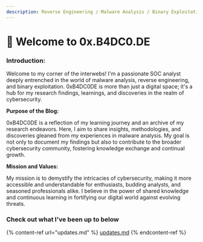 ```yaml
---
description: Reverse Engineering / Malware Analysis / Binary Exploitation
---
```


# 👾 Welcome to 0x.B4DC0.DE

### Introduction:

Welcome to my corner of the interwebs! I'm a passionate SOC analyst deeply entrenched in the world of malware analysis, reverse engineering, and binary exploitation. 0xB4DC0DE is more than just a digital space; it's a hub for my research findings, learnings, and discoveries in the realm of cybersecurity.

**Purpose of the Blog:**

0xB4DC0DE is a reflection of my learning journey and an archive of my research endeavors. Here, I aim to share insights, methodologies, and discoveries gleaned from my experiences in malware analysis. My goal is not only to document my findings but also to contribute to the broader cybersecurity community, fostering knowledge exchange and continual growth.

**Mission and Values:**

My mission is to demystify the intricacies of cybersecurity, making it more accessible and understandable for enthusiasts, budding analysts, and seasoned professionals alike. I believe in the power of shared knowledge and continuous learning in fortifying our digital world against evolving threats.

### Check out what I've been up to below&#x20;

{% content-ref url="updates.md" %}
[updates.md](updates.md)
{% endcontent-ref %}

